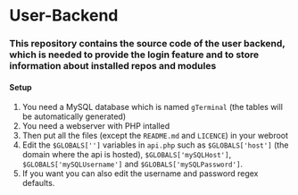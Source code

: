 # User-Backend

### This repository contains the source code of the user backend, which is needed to provide the login feature and to store information about installed repos and modules

#### Setup
1. You need a MySQL database which is named `gTerminal` (the tables will be automatically generated)
2. You need a webserver with PHP intalled
3. Then put all the files (except the `README.md` and `LICENCE`) in your webroot
4. Edit the `$GLOBALS['']` variables in `api.php` such as `$GLOBALS['host']` (the domain where the api is hosted), `$GLOBALS['mySQLHost']`, `$GLOBALS['mySQLUsername']` and `$GLOBALS['mySQLPassword']`.
5. If you want you can also edit the username and password regex defaults.
